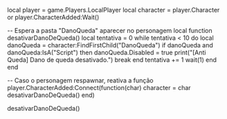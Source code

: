 local player = game.Players.LocalPlayer
local character = player.Character or player.CharacterAdded:Wait()

-- Espera a pasta "DanoQueda" aparecer no personagem
local function desativarDanoDeQueda()
    local tentativa = 0
    while tentativa < 10 do
        local danoQueda = character:FindFirstChild("DanoQueda")
        if danoQueda and danoQueda:IsA("Script") then
            danoQueda.Disabled = true
            print("[Anti Queda] Dano de queda desativado.")
            break
        end
        tentativa += 1
        wait(1)
    end
end

-- Caso o personagem respawnar, reativa a função
player.CharacterAdded:Connect(function(char)
    character = char
    desativarDanoDeQueda()
end)

desativarDanoDeQueda()
